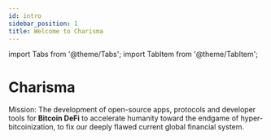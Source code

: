 ```yaml
---
id: intro
sidebar_position: 1
title: Welcome to Charisma
---
```


import Tabs from '@theme/Tabs';
import TabItem from '@theme/TabItem';

# Charisma

Mission: The development of open-source apps, protocols and developer tools for **Bitcoin DeFi** to accelerate humanity toward the endgame of hyper-bitcoinization, to fix our deeply flawed current global financial system.
